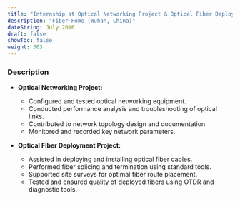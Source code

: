 ```yaml
---
title: "Internship at Optical Networking Project & Optical Fiber Deployment Project"
description: "Fiber Home (Wuhan, China)"
dateString: July 2016
draft: false
showToc: false
weight: 303
---
```


### Description

- **Optical Networking Project:**
  - Configured and tested optical networking equipment.
  - Conducted performance analysis and troubleshooting of optical links.
  - Contributed to network topology design and documentation.
  - Monitored and recorded key network parameters.

- **Optical Fiber Deployment Project:**
  - Assisted in deploying and installing optical fiber cables.
  - Performed fiber splicing and termination using standard tools.
  - Supported site surveys for optimal fiber route placement.
  - Tested and ensured quality of deployed fibers using OTDR and diagnostic tools.
